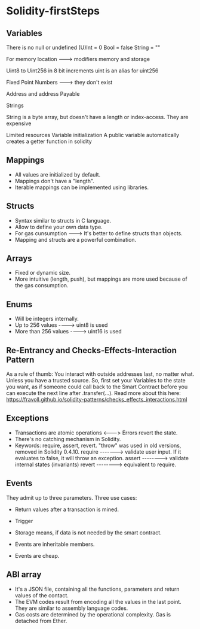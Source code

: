 # Solidity-firstSteps

## Variables

There is no null or undefined
(U)Int = 0
Bool = false
String = ""

For memory location ---> modifiers memory and storage

Uint8 to Uint256 in  8 bit increments
uint is an alias for uint256

Fixed Point Numbers ---> they don't exist

Address and address Payable

Strings

String is a byte array, but doesn't have a length or index-access.
They are expensive

Limited resources
Variable initialization
A public variable automatically creates a getter function in solidity


## Mappings

- All values are initialized by default.
- Mappings don't have a "length".
- Iterable mappings can be implemented using libraries.

## Structs

- Syntax similar to structs in C language.
- Allow to define your own data type.
- For gas cunsumption ---> It's better to define structs than objects.
- Mapping and structs are a powerful combination.

## Arrays

- Fixed or dynamic size.
- More intuitive (length, push), but mappings are more used because of the gas consumption.

## Enums

- Will be integers internally.
- Up to 256 values ----> uint8 is used
- More than 256 values ----> uint16 is used

## Re-Entrancy and Checks-Effects-Interaction Pattern

As a rule of thumb: You interact with outside addresses last, no matter what. Unless you have a trusted source. So, first set your Variables to the state you want, as if someone could call back to the Smart Contract before you can execute the next line after .transfer(...). Read more about this here: https://fravoll.github.io/solidity-patterns/checks_effects_interactions.html


## Exceptions 

- Transactions are atomic operations <---> Errors revert the state.
- There's no catching mechanism in Solidity.
- Keywords: require, assert, revert. "throw" was used in old versions, removed in Solidity 0.4.10.
require -------> validate user input. If it evaluates to false, it will throw an exception. 
assert --------> validate internal states (invariants)
revert --------> equivalent to require.


## Events

They admit up to three parameters.
Three use cases:
- Return values after a transaction is mined.
- Trigger
- Storage means, if data is not needed by the smart contract.

- Events are inheritable members.
- Events are cheap.


## ABI array

- It's a JSON file, containing all the functions, parameters and return values of the contact.
- The EVM codes result from encoding all the values in the last point. They are similar to assembly language codes.
- Gas costs are determined by the operational complexity.
Gas is detached from Ether.
